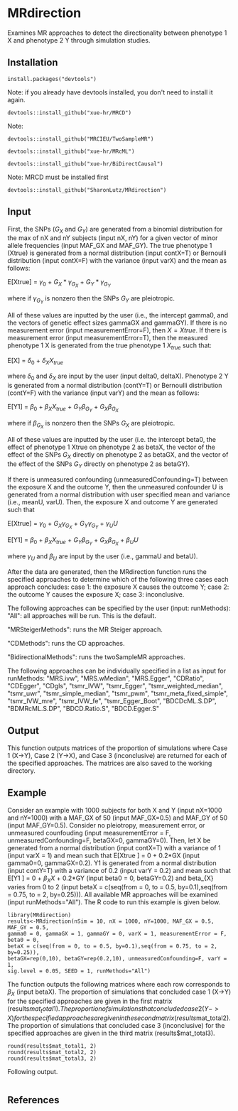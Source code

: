 # MRdirection
Examines MR approaches to detect the directionality between phenotype 1 X and phenotype 2 Y through simulation studies.

## Installation
```
install.packages("devtools")
```
Note: if you already have devtools installed, you don't need to install it again.

```
devtools::install_github("xue-hr/MRCD")
```
Note: 
```
devtools::install_github("MRCIEU/TwoSampleMR")
```

```
devtools::install_github("xue-hr/MRcML")
```

```
devtools::install_github("xue-hr/BiDirectCausal")
```
Note: MRCD must be installed first

```
devtools::install_github("SharonLutz/MRdirection")
```

## Input
First, the SNPs ($G_X$ and $G_Y$) are generated from a binomial distribution for the max of nX and nY subjects (input nX, nY) for a given vector of minor allele frequencies (input MAF_GX and MAF_GY).
The true phenotype 1 (Xtrue) is generated from a normal distribution (input contX=T) or Bernoulli distribution (input contX=F) with the variance (input varX) and the mean as follows:

E\[Xtrue\] = $\gamma_0$ + $G_X*\gamma_{G_X}$ + $G_Y*\gamma_{G_Y}$

where if $\gamma_{G_Y}$ is nonzero then the SNPs $G_Y$ are pleiotropic.

All of these values are inputted by the user (i.e., the intercept gamma0, and the vectors of genetic effect sizes gammaGX and gammaGY). If there is no measurement error (input measurementError=F), then $X=Xtrue$. If there is measurement error (input measurementError=T), then the measured phenotype 1 X is generated from the true phenotype 1 $X_{true}$ such that:

E\[X\] = $\delta_0$ + $\delta_{X}X_{true}$

where $\delta_0$ and $\delta_{X}$ are input by the user (input delta0, deltaX). Phenotype 2 Y is generated from a normal distribution (contY=T) or Bernoulli distribution (contY=F) with the variance (input varY) and the mean as follows:

E\[Y1\] = $\beta_0$ + $\beta_{X}X_{true}$ + $G_Y\beta_{G_Y}$ + $G_X\beta_{G_X}$

where if $\beta_{G_X}$ is nonzero then the SNPs $G_X$ are pleiotropic.

All of these values are inputted by the user (i.e. the intercept beta0, the effect of phenotype 1 Xtrue on phenotype 2 as betaX, the vector of the effect of the SNPs $G_X$ directly on phenotype 2 as betaGX, and the vector of the effect of the SNPs $G_Y$ directly on phenotype 2 as betaGY).

If there is unmeasured confounding (unmeasuredConfounding=T) between the exposure X and the outcome Y, then the unmeasured confounder U is generated from a normal distribution with user specified mean and variance (i.e., meanU, varU). Then, the exposure X and outcome Y are generated such that

E\[Xtrue\] = $\gamma_0$ + $G_X\gamma_{G_X}$ + $G_Y\gamma_{G_Y}$ + $\gamma_{U}U$

E\[Y1\] = $\beta_0$ + $\beta_{X}X_{true}$ + $G_Y\beta_{G_Y}$ + $G_X\beta_{G_X}$ + $\beta_{U}U$

where $\gamma_{U}$ and $\beta_{U}$ are input by the user (i.e., gammaU and betaU).

After the data are generated, then the MRdirection function runs the specified approaches to determine which of the following three cases each approach concludes: case 1: the exposure X causes the outcome Y; case 2: the outcome Y causes the exposure X; case 3: inconclusive.

The following approaches can be specified by the user (input: runMethods):
"All": all approaches will be run. This is the default.

"MRSteigerMethods": runs the MR Steiger approach.

"CDMethods": runs the CD approaches.

"BidirectionalMethods": runs the twoSampleMR approaches.

The following approaches can be individually specified in a list as input for runMethods: "MRS.ivw", "MRS.wMedian", "MRS.Egger", "CDRatio", "CDEgger", "CDgls", "tsmr_IVW", "tsmr_Egger", "tsmr_weighted_median", "tsmr_uwr", "tsmr_simple_median", "tsmr_pwm", "tsmr_meta_fixed_simple", "tsmr_IVW_mre", "tsmr_IVW_fe", "tsmr_Egger_Boot", "BDCDcML.S.DP", "BDMRcML.S.DP", "BDCD.Ratio.S", "BDCD.Egger.S"


## Output
This function outputs matrices of the proportion of simulations where Case 1 (X->Y), Case 2 (Y->X), and Case 3 (inconclusive) are returned for each of the specified approaches. The matrices are also saved to the working directory.


## Example
Consider an example with 1000 subjects for both X and Y (input nX=1000 and nY=1000) with a MAF_GX of 50 (input MAF_GX=0.5) and MAF_GY of 50 (input MAF_GY=0.5). Consider no pleiotropy, measurement error, or unmeasured counfouding (input measurementError = F, unmeasuredConfounding=F, betaGX=0, gammaGY=0). Then, let X be generated from a normal distribution (input contX=T) with a variance of 1 (input varX = 1) and mean such that E\[Xtrue \] = 0 + 0.2\*GX (input gamma0=0, gammaGX=0.2). 
Y1 is generated from a normal distribution (input contY=T) with a variance of 0.2 (input varY = 0.2) and mean such that E\[Y1 \] = 0 + $\beta_{X}X$ + 0.2\*GY (input beta0 = 0, betaGY=0.2) and beta_{X} varies from 0 to 2 (input betaX = c(seq(from = 0, to = 0.5, by=0.1),seq(from = 0.75, to = 2, by=0.25))). All available MR approaches will be examined (input runMethods="All"). The R code to run this example is given below. 
```
library(MRdirection)
results<-MRdirection(nSim = 10, nX = 1000, nY=1000, MAF_GX = 0.5, MAF_GY = 0.5,
gamma0 = 0, gammaGX = 1, gammaGY = 0, varX = 1, measurementError = F, beta0 = 0,
betaX = c(seq(from = 0, to = 0.5, by=0.1),seq(from = 0.75, to = 2, by=0.25)),
betaGX=rep(0,10), betaGY=rep(0.2,10), unmeasuredConfounding=F, varY = 1,
sig.level = 0.05, SEED = 1, runMethods="All")
```

The function outputs the following matrices where each row corresponds to $\beta_{X}$ (input betaX). The proportion of simulations that concluded case 1 (X->Y) for the specified approaches are given in the first matrix (results$mat_total1). The proportion of simulations that concluded case 2 (Y->X) for the specified approaches are given in the second matrix (results$mat_total2). The proportion of simulations that concluded case 3 (inconclusive) for the specified approaches are given in the third matrix (results$mat_total3).

```
round(results$mat_total1, 2)
round(results$mat_total2, 2)
round(results$mat_total3, 2)
```

Following output.

```

```

## References
